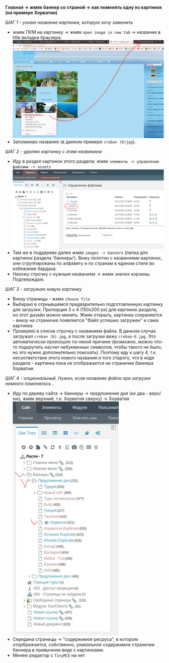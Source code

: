 **Главная -> жмяк баннер со страной -> как поменять одну из картинок (на примере Хорватии)** 
   
_ШАГ 1 - узнаю название картинки, которую хочу заменить_  
- жмяк ПКМ на картинку -> жмяк `open image in new tab` -> название в title вкладки браузера. 
![img1](./images/change_banner_image/1-filenam_to_delete.jpg)  
- Запоминаю название (в данном примере `croban (6)jpg`). 
  
_ШАГ 2 - удаляю картинку с этим названием_  
- Иду в раздел картинок этого раздела: жмяк `элементы -> управление файлами -> assets`  
![img2](./images/change_banner_image/3.jpg)  
- Там же в поддереве далее жмяк `images -> banners` (папка для картинок раздела 'баннеры'). 
Вижу полотно с названиями картинок, они сгруппированы по алфавиту и по странам в едином стиле во избежание бардака.  
- Нахожу строчку с нужным названием -> жмяк значок корзины. Подтверждаю.

_ШАГ 3 - загружаю новую картинку_  
- Внизу страницы - жмяк `choose file`  
- Выбираю в отркывшемся предварительно подготовленную картинку для загрузки. Пропорция 3 x 4 (150x200 px) для картинок раздела, но этот дизайн можно менять. Жмяк открыть, картинка сохраняется - внизу на страничке появляется "Файл успешно загружен" и сама картинка
- Проверяю в списке строчку с названием файла.  В данном случае загружал `croban (6).jpg`, а после загрузки вижу `croban-6.jpg`. Это автоматически произошло по некой причине (возможно, можно что-то подкрутить насчет небуквенных символов, чтобы такого не было, но это нужно дополнительно поискать). Поэтому иду к шагу 4, т.к. несоответствие этого нового названия и того старого, что в коде раздела - картинка пока не отображается на страничке баннера Хорватии

_ШАГ 4 - опциональный. Нужен, если название файла при загрузке немного поменялось ._  
- Иду по дереву сайта -> баннеры -> предложения дня (их два - верх/низ, жмяк верхний, т.к. Хорватия сверху) -> Хорватия
![img3](./images/change_banner_image/2-go_to_banners.jpg)  
- Середина страницы -> "содержимое ресруса", в котором оторбражается, собственно, уникальное содержимое странички баннера в привычном виде с картинками.
- Меняю редактор с `TinyMCE` на нет
